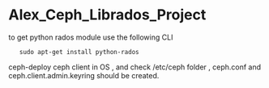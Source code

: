 # Alex_Ceph_Librados_Project

to get python rados module use the following CLI

       sudo apt-get install python-rados 

ceph-deploy ceph client in OS , and check /etc/ceph folder , ceph.conf and ceph.client.admin.keyring should be created.
